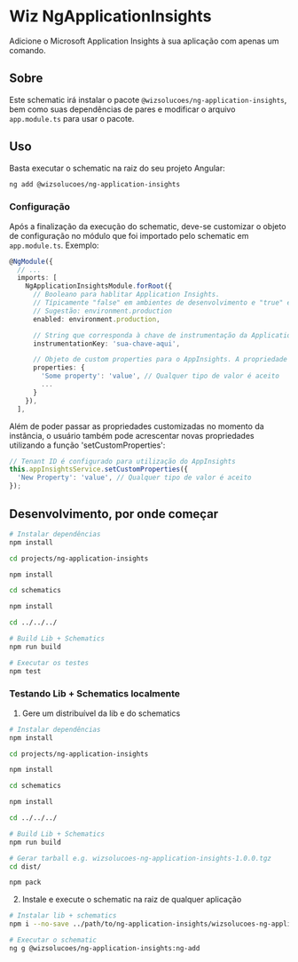 # Wiz NgApplicationInsights

Adicione o Microsoft Application Insights à sua aplicação com apenas um comando. 


## Sobre
Este schematic irá instalar o pacote `@wizsolucoes/ng-application-insights`, bem como suas dependências de pares e modificar o arquivo `app.module.ts` para usar o pacote.

## Uso
Basta executar o schematic na raiz do seu projeto Angular:
```bash
ng add @wizsolucoes/ng-application-insights
```

### Configuração
Após a finalização da execução do schematic, deve-se customizar o objeto de configuração no módulo que foi importado pelo schematic em `app.module.ts`. Exemplo:

```typescript
@NgModule({
  // ...
  imports: [
    NgApplicationInsightsModule.forRoot({
      // Booleano para hablitar Application Insights.
      // Típicamente "false" em ambientes de desenvolvimento e "true" em ambientes de produção.
      // Sugestão: environment.production
      enabled: environment.production,

      // String que corresponda à chave de instrumentação da Application Insights.
      instrumentationKey: 'sua-chave-aqui',

      // Objeto de custom properties para o AppInsights. A propriedade é opcional.
      properties: {
        'Some property': 'value', // Qualquer tipo de valor é aceito
        ...
      }
    }),
  ],
```

Além de poder passar as propriedades customizadas no momento da instância, o usuário também pode
acrescentar novas propriedades utilizando a função 'setCustomProperties':

```typescript
// Tenant ID é configurado para utilização do AppInsights
this.appInsightsService.setCustomProperties({
  'New Property': 'value', // Qualquer tipo de valor é aceito
});

```

## Desenvolvimento, por onde começar

```bash
# Instalar dependências
npm install

cd projects/ng-application-insights

npm install

cd schematics

npm install

cd ../../../

# Build Lib + Schematics
npm run build

# Executar os testes
npm test
```

### Testando Lib + Schematics localmente

1. Gere um distribuível da lib e do schematics

```bash
# Instalar dependências
npm install

cd projects/ng-application-insights

npm install

cd schematics

npm install

cd ../../../

# Build Lib + Schematics
npm run build

# Gerar tarball e.g. wizsolucoes-ng-application-insights-1.0.0.tgz
cd dist/

npm pack
```

2. Instale e execute o schematic na raiz de qualquer aplicação
```bash
# Instalar lib + schematics
npm i --no-save ../path/to/ng-application-insights/wizsolucoes-ng-application-insights-1.0.0.tgz

# Executar o schematic
ng g @wizsolucoes/ng-application-insights:ng-add
```

